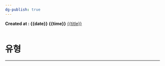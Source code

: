 ```yaml
---
dg-publish: true
---
```


**Created at : {{date}} {{time}}**
[{{title}}](https://www.acmicpc.net/problem/{{title}})
```cpp
```

# 유형
***
